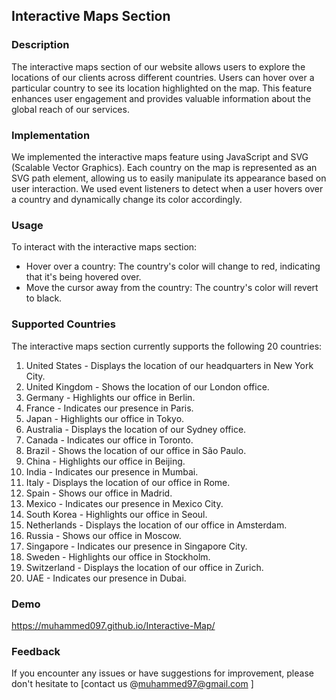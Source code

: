 ## Interactive Maps Section

### Description
The interactive maps section of our website allows users to explore the locations of our clients across different countries. Users can hover over a particular country to see its location highlighted on the map. This feature enhances user engagement and provides valuable information about the global reach of our services.

### Implementation
We implemented the interactive maps feature using JavaScript and SVG (Scalable Vector Graphics). Each country on the map is represented as an SVG path element, allowing us to easily manipulate its appearance based on user interaction. We used event listeners to detect when a user hovers over a country and dynamically change its color accordingly.

### Usage
To interact with the interactive maps section:
- Hover over a country: The country's color will change to red, indicating that it's being hovered over.
- Move the cursor away from the country: The country's color will revert to black.

### Supported Countries
The interactive maps section currently supports the following 20 countries:
1. United States - Displays the location of our headquarters in New York City.
2. United Kingdom - Shows the location of our London office.
3. Germany - Highlights our office in Berlin.
4. France - Indicates our presence in Paris.
5. Japan - Highlights our office in Tokyo.
6. Australia - Displays the location of our Sydney office.
7. Canada - Indicates our office in Toronto.
8. Brazil - Shows the location of our office in São Paulo.
9. China - Highlights our office in Beijing.
10. India - Indicates our presence in Mumbai.
11. Italy - Displays the location of our office in Rome.
12. Spain - Shows our office in Madrid.
13. Mexico - Indicates our presence in Mexico City.
14. South Korea - Highlights our office in Seoul.
15. Netherlands - Displays the location of our office in Amsterdam.
16. Russia - Shows our office in Moscow.
17. Singapore - Indicates our presence in Singapore City.
18. Sweden - Highlights our office in Stockholm.
19. Switzerland - Displays the location of our office in Zurich.
20. UAE - Indicates our presence in Dubai.

### Demo

https://muhammed097.github.io/Interactive-Map/

### Feedback
If you encounter any issues or have suggestions for improvement, please don't hesitate to [contact us @muhammed97@gmail.com ]
